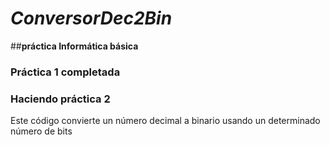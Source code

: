 # *ConversorDec2Bin*
##__práctica Informática básica__
### Práctica 1 completada
### Haciendo práctica 2

Este código convierte un número decimal a binario usando un determinado número de bits
